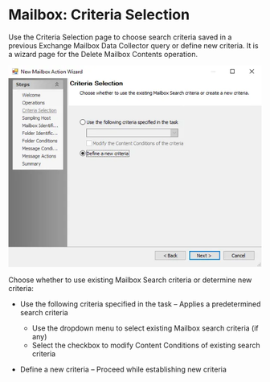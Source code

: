 # Mailbox: Criteria Selection

Use the Criteria Selection page to choose search criteria saved in a previous Exchange Mailbox Data
Collector query or define new criteria. It is a wizard page for the Delete Mailbox Contents
operation.

![New Mailbox Action Wizard Criteria Selection page](../../../../../../static/img/product_docs/accessanalyzer/admin/action/mailbox/criteriaselection.webp)

Choose whether to use existing Mailbox Search criteria or determine new criteria:

- Use the following criteria specified in the task – Applies a predetermined search criteria

    - Use the dropdown menu to select existing Mailbox search criteria (if any)
    - Select the checkbox to modify Content Conditions of existing search criteria

- Define a new criteria – Proceed while establishing new criteria
